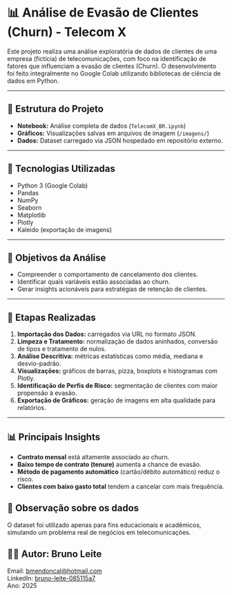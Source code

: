 # 📊 Análise de Evasão de Clientes (Churn) - Telecom X 

Este projeto realiza uma análise exploratória de dados de clientes de uma empresa (fictícia) de telecomunicações, com foco na identificação de fatores que influenciam a evasão de clientes (Churn). O desenvolvimento foi feito integralmente no Google Colab utilizando bibliotecas de ciência de dados em Python.

---

## 📂 Estrutura do Projeto

- **Notebook:** Análise completa de dados (`TelecomX_BR.ipynb`)
- **Gráficos:** Visualizações salvas em arquivos de imagem (`/imagens/`)
- **Dados:** Dataset carregado via JSON hospedado em repositório externo.

---

## 🚀 Tecnologias Utilizadas

- Python 3 (Google Colab)
- Pandas
- NumPy
- Seaborn
- Matplotlib
- Plotly
- Kaleido (exportação de imagens)

---

## 🎯 Objetivos da Análise

- Compreender o comportamento de cancelamento dos clientes.
- Identificar quais variáveis estão associadas ao churn.
- Gerar insights acionáveis para estratégias de retenção de clientes.

---

## 🔎 Etapas Realizadas

1. **Importação dos Dados:** carregados via URL no formato JSON.
2. **Limpeza e Tratamento:** normalização de dados aninhados, conversão de tipos e tratamento de nulos.
3. **Análise Descritiva:** métricas estatísticas como média, mediana e desvio-padrão.
4. **Visualizações:** gráficos de barras, pizza, boxplots e histogramas com Plotly.
5. **Identificação de Perfis de Risco:** segmentação de clientes com maior propensão à evasão.
6. **Exportação de Gráficos:** geração de imagens em alta qualidade para relatórios.

---

## 📊 Principais Insights

- **Contrato mensal** está altamente associado ao churn.
- **Baixo tempo de contrato (tenure)** aumenta a chance de evasão.
- **Método de pagamento automático** (cartão/débito automático) reduz o risco.
- **Clientes com baixo gasto total** tendem a cancelar com mais frequência.

## 🔐 Observação sobre os dados
O dataset foi utilizado apenas para fins educacionais e acadêmicos, simulando um problema real de negócios em telecomunicações.

## 👨‍💻 Autor: Bruno Leite

Email: bmendoncal@hotmail.com <br>
LinkedIn: <a href="www.linkedin.com/in/bruno-leite-085115a7/"> bruno-leite-085115a7 </a> <br>
Ano: 2025

